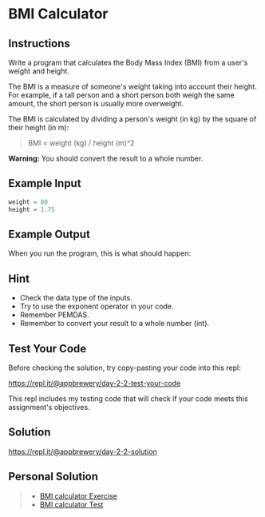 # BMI Calculator

## Instructions

Write a program that calculates the Body Mass Index (BMI) from a user's weight and height.

The BMI is a measure of someone's weight taking into account their height. For example, if a tall person and a short person both weigh the same amount, the short person is usually more overweight.

The BMI is calculated by dividing a person's weight (in kg) by the square of their height (in m):

> BMI = weight (kg) / height (m)^2

**Warning:** You should convert the result to a whole number.

## Example Input

```python
weight = 80
height = 1.75
```

## Example Output

When you run the program, this is what should happen:

## Hint

- Check the data type of the inputs.
- Try to use the exponent operator in your code.
- Remember PEMDAS.
- Remember to convert your result to a whole number (int).

## Test Your Code

Before checking the solution, try copy-pasting your code into this repl:

https://repl.it/@appbrewery/day-2-2-test-your-code

This repl includes my testing code that will check if your code meets this assignment's objectives.

## Solution

https://repl.it/@appbrewery/day-2-2-solution

## Personal Solution

> - [BMI calculator Exercise](./04_BMI-calculator-exercise.py)
> - [BMI calculator Test](./04_BMI-calculator-test.py)
